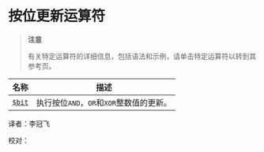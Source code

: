 # [ ](#)按位更新运算符

[]()

> **注意**
>
> 有关特定运算符的详细信息，包括语法和示例，请单击特定运算符以转到其参考页。

| 名称       | 描述                                     |
| ---------- | ---------------------------------------- |
| [`$bit`]() | 执行按位`AND`，`OR`和`XOR`整数值的更新。 |



译者：李冠飞

校对：